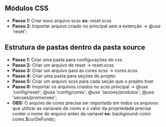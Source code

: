 ## Módulos CSS
- **Passo 1:** Criar novo arquivo scss **ex:** reset.scss
- **Passo 2:** Importar arquivo criado no principal sem a extenção -> @use 'reset';

## Estrutura de pastas dentro da pasta source
- **Passo 1:** Criar uma pasta para configurações do css
- **Passo 2:** Criar um arquivo de reset -> reset.scss
- **Passo 3:** Criar um arquivo para as cores scss -> cores.scss
- **Passo 4:** Criar uma pasta para seções do projeto
- **Passo 5:** Criar um arquivo scss para cada seção que o projeto tiver
- **Passo 6:** Importar os arquivos criados no scss principal -> @use 'config/reset'; @use 'config/cores'; @use 'secoes/produtos'; @use 'secoes/promocoes';
- **OBS:** O arquivo de cores precisa ser importado em todos os arquivos que utilizar as variaveis de cores e o valor da propriedade precisa conter o nome do arquivo antes da variavel **ex:** background-color: cores.$corDeFundo; 